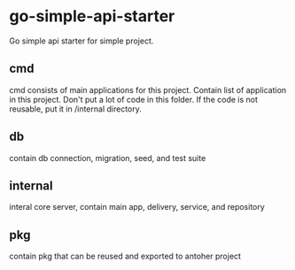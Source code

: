 # go-simple-api-starter
Go simple api starter for simple project.

## cmd

cmd consists of main applications for this project. Contain list of application in this project. Don't put a lot of code in this folder. If the code is not reusable, put it in /internal directory.

## db

contain db connection, migration, seed, and test suite

## internal

interal core server, contain main app, delivery, service, and repository

## pkg

contain pkg that can be reused and exported to antoher project
